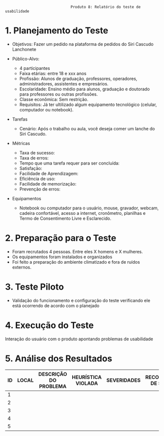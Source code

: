                                   Produto 8: Relatório do teste de usabilidade                                               


# 1. Planejamento do Teste
   - Objetivos: Fazer um pedido na plataforma de pedidos do Siri Cascudo Lanchonete
  
   - Público-Alvo:
     - 4 participantes
     - Faixa etárias: entre 18 e xxx anos
     - Profissão: Alunos de graduação, professores, operadores, administradores, assistentes e empresários.
     - Escolaridade: Ensino médio para alunos, graduação e doutorado para professores ou outras profissões.
     - Classe econômica: Sem restrição.
     - Requisitos: Já ter ultilizado algum equipamento tecnológico (celular, computador ou notebook).

   - Tarefas
     - Cenário: Após o trabalho ou aula, você deseja comer um lanche do Siri Cascudo.

   - Métricas
     - Taxa de sucesso:
     - Taxa de erros:
     - Tempo que uma tarefa requer para ser concluída:
     - Satisfação:
     - Facilidade de Aprendizagem:
     - Eficiência de uso:
     - Facilidade de memorização:
     - Prevenção de erros:
   
   - Equipamentos
     - Notebook ou computador para o usuário, mouse, gravador, webcam, cadeira confortável, acesso a internet, cronômetro, planilhas e Termo de
Consentimento Livre e Esclarecido.
   
# 2.  Preparação para o Teste
   - Foram recrutados 4 pessoas. Entre eles X homens e X mulheres.
   - Os equipamentos foram instalados e organizados
   - Foi feito a preparação do ambiente climatizado e fora de ruídos externos.
      
# 3. Teste Piloto
  - Validação do funcionamento e configuração do teste verificando ele está ocorrendo de acordo com o planejado
    
# 4. Execução do Teste
Interação do usuário com o produto apontando problemas de usabilidade 

# 5. Análise dos Resultados 

| ID  | LOCAL         | DESCRIÇÃO DO PROBLEMA    | HEURÍSTICA VIOLADA     | SEVERIDADES    | RECOMENDAÇÃO DE SOLUÇÃO    | 
|-----|---------------|--------------------------|------------------------|----------------|----------------------------|
|  1  |               |                          |                        |                |                            |
|  2  |               |                          |                        |                |                            |
|  3  |               |                          |                        |                |                            |
|  4  |               |                          |                        |                |                            |
|  5  |               |                          |                        |                |                            |
